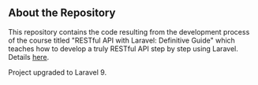 ## About the Repository

This repository contains the code resulting from the development process of the course titled "RESTful API with Laravel: Definitive Guide" which teaches how to develop a truly RESTful API step by step using Laravel. Details [here](https://www.udemy.com/restful-api-with-laravel-php-homestead-passport-hateoas).

Project upgraded to Laravel 9.